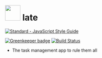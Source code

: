 # <img src=https://github.com/knipferrc/plate/blob/master/static/plateLogo.png width="50" height="50" /> late

[![Standard - JavaScript Style Guide](https://cdn.rawgit.com/feross/standard/master/badge.svg)](https://github.com/feross/standard)

[![Greenkeeper badge](https://badges.greenkeeper.io/knipferrc/plate.svg)](https://greenkeeper.io/)
[![Build Status](https://travis-ci.org/knipferrc/plate.svg?branch=master)](https://travis-ci.org/knipferrc/plate)

- The task management app to rule them all
